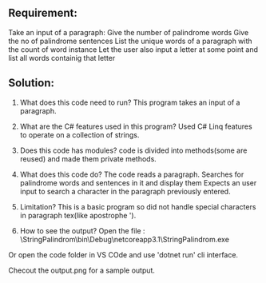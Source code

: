 
Requirement:
------------
Take an input of a paragraph:
Give the number of palindrome words
Give the no of palindrome sentences
List the unique words of a paragraph with the count of word instance
Let the user also input a letter at some point and list all words containig that letter 

Solution:
---------

1. What does this code need to run?
This program takes an input of a paragraph.

2. What are the C# features used in this program?
Used C# Linq features to operate on a collection of strings.

3. Does this code has modules?
code is divided into methods(some are reused) and made them private methods.

4. What does this code do?
The code reads a paragraph.
Searches for palindrome words and sentences in it and display them
Expects an user input to search a character in the paragraph previously entered.

5. Limitation? 
This is a basic program so did not handle special characters in paragraph tex(like apostrophe ').
6. How to see the output?
Open the file : \StringPalindrom\bin\Debug\netcoreapp3.1\StringPalindrom.exe

Or open the code folder in VS COde and use 'dotnet run' cli interface.

Checout the output.png for a sample output.
